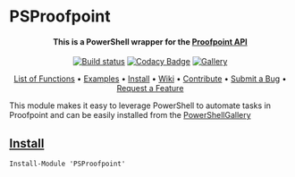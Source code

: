 # PSProofpoint
<h4 align="center">

This is a PowerShell wrapper for the [Proofpoint API](https://us3.proofpointessentials.com/api/v1/docs/index.php)
</h4>
<div align="center">

[![Build status](https://ci.appveyor.com/api/projects/status/9995qkdit0dvqc7b?svg=true)](https://ci.appveyor.com/project/Midnigh7/psproofpoint)
[![Codacy Badge](https://app.codacy.com/project/badge/Grade/e62784a71b754ebf8cef179a1bf1e077)](https://www.codacy.com/gh/Midnigh7/PSProofpoint/dashboard?utm_source=github.com&amp;utm_medium=referral&amp;utm_content=Midnigh7/PSProofpoint&amp;utm_campaign=Badge_Grade)
[![Gallery](https://img.shields.io/powershellgallery/v/PSProofpoint?label=PS%20Gallery&logo=powershell&logoColor=white)](https://www.powershellgallery.com/packages/PSProofpoint)

</div>


<p align="center">
    <a href="PSProofpoint_functions.md">List of Functions</a> •
    <a href="https://github.com/Midnigh7/PSProofpoint/tree/master/Examples">Examples</a> •
    <a href="#install">Install</a> •
    <a href="https://github.com/Midnigh7/PSProofpoint/wiki">Wiki</a> •
    <a href="CONTRIBUTING.md">Contribute</a> •
    <a href="CONTRIBUTING.md#reporting-bugs">Submit a Bug</a> •
    <a href="CONTRIBUTING.md#suggesting-enhancements">Request a Feature</a>
</p>

This module makes it easy to leverage PowerShell to automate tasks in Proofpoint and can be easily installed from the [PowerShellGallery](https://www.powershellgallery.com/packages/PSProofpoint)
## [Install](https://www.powershellgallery.com/packages/PSProofpoint)
```
Install-Module 'PSProofpoint'
```

